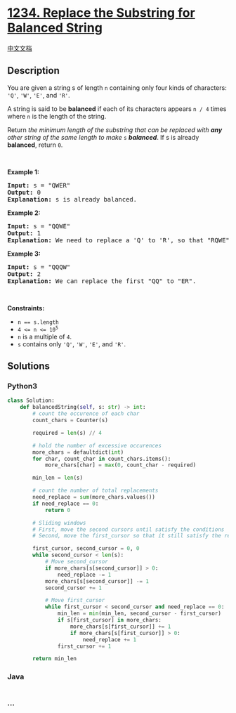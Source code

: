 # [1234. Replace the Substring for Balanced String](https://leetcode.com/problems/replace-the-substring-for-balanced-string)

[中文文档](/solution/1200-1299/1234.Replace%20the%20Substring%20for%20Balanced%20String/README.md)

## Description

<p>You are given a string s of length <code>n</code> containing only four kinds of characters: <code>&#39;Q&#39;</code>, <code>&#39;W&#39;</code>, <code>&#39;E&#39;</code>, and <code>&#39;R&#39;</code>.</p>

<p>A string is said to be <strong>balanced</strong><em> </em>if each of its characters appears <code>n / 4</code> times where <code>n</code> is the length of the string.</p>

<p>Return <em>the minimum length of the substring that can be replaced with <strong>any</strong> other string of the same length to make </em><code>s</code><em> <strong>balanced</strong></em>. If s is already <strong>balanced</strong>, return <code>0</code>.</p>

<p>&nbsp;</p>
<p><strong>Example 1:</strong></p>

<pre>
<strong>Input:</strong> s = &quot;QWER&quot;
<strong>Output:</strong> 0
<strong>Explanation:</strong> s is already balanced.
</pre>

<p><strong>Example 2:</strong></p>

<pre>
<strong>Input:</strong> s = &quot;QQWE&quot;
<strong>Output:</strong> 1
<strong>Explanation:</strong> We need to replace a &#39;Q&#39; to &#39;R&#39;, so that &quot;RQWE&quot; (or &quot;QRWE&quot;) is balanced.
</pre>

<p><strong>Example 3:</strong></p>

<pre>
<strong>Input:</strong> s = &quot;QQQW&quot;
<strong>Output:</strong> 2
<strong>Explanation:</strong> We can replace the first &quot;QQ&quot; to &quot;ER&quot;. 
</pre>

<p>&nbsp;</p>
<p><strong>Constraints:</strong></p>

<ul>
	<li><code>n == s.length</code></li>
	<li><code>4 &lt;= n &lt;= 10<sup>5</sup></code></li>
	<li><code>n</code> is a multiple of <code>4</code>.</li>
	<li><code>s</code> contains only <code>&#39;Q&#39;</code>, <code>&#39;W&#39;</code>, <code>&#39;E&#39;</code>, and <code>&#39;R&#39;</code>.</li>
</ul>

## Solutions

<!-- tabs:start -->

### **Python3**

```python
class Solution:
    def balancedString(self, s: str) -> int:
        # count the occurence of each char
        count_chars = Counter(s)

        required = len(s) // 4

        # hold the number of excessive occurences
        more_chars = defaultdict(int)
        for char, count_char in count_chars.items():
            more_chars[char] = max(0, count_char - required)

        min_len = len(s)

        # count the number of total replacements
        need_replace = sum(more_chars.values())
        if need_replace == 0:
            return 0

        # Sliding windows
        # First, move the second cursors until satisfy the conditions
        # Second, move the first_cursor so that it still satisfy the requirement

        first_cursor, second_cursor = 0, 0
        while second_cursor < len(s):
            # Move second_cursor
            if more_chars[s[second_cursor]] > 0:
                need_replace -= 1
            more_chars[s[second_cursor]] -= 1
            second_cursor += 1

            # Move first_cursor
            while first_cursor < second_cursor and need_replace == 0:
                min_len = min(min_len, second_cursor - first_cursor)
                if s[first_cursor] in more_chars:
                    more_chars[s[first_cursor]] += 1
                    if more_chars[s[first_cursor]] > 0:
                        need_replace += 1
                first_cursor += 1

        return min_len
```

### **Java**

```java

```

### **...**

```

```

<!-- tabs:end -->
